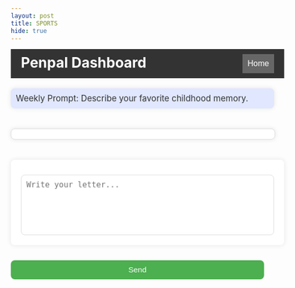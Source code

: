 ```yaml
---
layout: post
title: SPORTS
hide: true
---
```


<meta charset="UTF-8">
<meta name="viewport" content="width=device-width, initial-scale=1.0">
<title>Penpal Dashboard</title>
<style>
   .navbar {
       width: 100%;
       max-width: 1200px;
       display: flex;
       justify-content: space-between;
       margin-bottom: 20px;
       background-color: #333;
       padding: 10px 20px;
       color: white;
   }
   .navbar h1 {
       margin: 0;
   }
   .navbar button {
       padding: 10px;
       font-size: 16px;
       background-color: #666;
       border: none;
       color: white;
       cursor: pointer;
   }
   .navbar button:hover {
       background-color: #444;
   }
   .dashboard {
       display: flex;
       flex-direction: column;
       width: 100%;
       max-width: 1200px;
       gap: 20px;
   }
   .section {
       width: 100%;
       padding: 20px;
       background-color: white;
       box-shadow: 0 0 10px rgba(0, 0, 0, 0.1);
       border-radius: 8px;
   }
   .prompt-box {
       background-color: #E0E7FF;
       padding: 10px;
       border-radius: 8px;
       margin-bottom: 20px;
       font-size: 1.2em;
       color: #333;
   }
   .post-container {
       max-height: 400px;
       overflow-y: auto;
       padding: 10px;
       background-color: #fff;
       border: 1px solid #ddd;
       border-radius: 8px;
       margin-bottom: 20px;
   }
   .post {
       border: 1px solid #ddd;
       padding: 10px;
       margin: 10px 0;
       border-radius: 8px;
       font-size: 1.1em;
       color: #1569C7;
       position: relative;
   }
   .post-content {
       overflow: hidden;
       white-space: nowrap;
       text-overflow: ellipsis;
   }
   .see-more {
       color: blue;
       cursor: pointer;
       font-size: 0.9em;
       margin-left: 5px;
   }
   .reply-section {
       margin-top: 10px;
       padding-left: 20px;
       font-size: 0.9em;
       display: flex;
       align-items: center;
   }
   .reply-input {
       width: 80%;
       padding: 8px;
       font-size: 1em;
       border-radius: 8px;
       border: 1px solid #ddd;
   }
   .reply-btn {
       margin-left: 10px;
       padding: 5px 10px;
       font-size: 0.8em;
       cursor: pointer;
       border: none;
       background-color: #4CAF50;
       color: white;
       border-radius: 8px;
   }
   textarea {
       width: 100%;
       padding: 10px;
       font-size: 1.1em;
       height: 120px;
       resize: none;
       margin-top: 10px;
       border-radius: 8px;
       border: 1px solid #ddd;
   }
   .send-btn {
       background-color: #4CAF50;
       color: white;
       border: none;
       padding: 10px;
       width: 100%;
       font-size: 1.1em;
       cursor: pointer;
       border-radius: 8px;
       margin-top: 10px;
   }
</style>

<div class="navbar">
   <h1>Penpal Dashboard</h1>
   <button onclick="goHome()">Home</button>
</div>
<div class="dashboard">
   <div class="section prompt-box">
       Weekly Prompt: Describe your favorite childhood memory.
   </div>
   <div class="section post-container" id="postsSection">
       <!-- Posts will appear here -->
   </div>
   <div class="section">
       <textarea id="postInput" placeholder="Write your letter..."></textarea>
   </div>
   <div>
       <button class="send-btn" onclick="addPost()">Send</button>
   </div>
</div>
<script>
   // Placeholder for username based on login info
   const loggedInUser = "User123";
   let posts = JSON.parse(localStorage.getItem("savedPosts")) || [];
   function goHome() {
       window.location.href = "{{site.baseurl}}/";
   }
   function addPost() {
       const postInput = document.getElementById("postInput").value;
       if (postInput) {
           const newPost = { content: postInput, likes: 0, replies: [] };
           posts.push(newPost);
           localStorage.setItem("savedPosts", JSON.stringify(posts));
           document.getElementById("postInput").value = '';
           displayPosts();
       } else {
           alert("Post cannot be empty!");
       }
   }
   function displayPosts() {
       const postsSection = document.getElementById("postsSection");
       postsSection.innerHTML = '';
       posts.forEach((post, index) => {
           const postElement = document.createElement("div");
           postElement.className = "post";
           postElement.innerHTML = `
               <div class="post-content">${loggedInUser + " : " + post.content.substring(0, 100)}${post.content.length > 100 ? '...' : ''}</div>
               ${post.content.length > 100 ? '<span class="see-more" onclick="seeMore(' + index + ')">See more</span>' : ''}
               <button class="like-btn" onclick="likePost(${index})"> ❤️ ${post.likes}</button>
               <button class="delete-btn" onclick="deletePost(${index})">🗑️</button>
               <div class="reply-section">
                   <input type="text" class="reply-input" placeholder="Reply..." id="replyInput${index}">
                   <button class="reply-btn" onclick="addReply(${index})">Reply</button>
               </div>
               <div class="replies" id="replies${index}">
                   ${post.replies.map(reply => `<div class="reply">${loggedInUser + " : " + reply}</div>`).join('')}
               </div>
           `;
           postsSection.appendChild(postElement);
       });
   }
   function seeMore(index) {
       const postContent = posts[index].content;
       alert(postContent);
   }
   function likePost(index) {
       posts[index].likes++;
       localStorage.setItem("savedPosts", JSON.stringify(posts));
       displayPosts();
   }
   function deletePost(index) {
       posts.splice(index, 1);
       localStorage.setItem("savedPosts", JSON.stringify(posts));
       displayPosts();
   }
   function addReply(index) {
       const replyInput = document.getElementById(`replyInput${index}`);
       const replyText = replyInput.value;
       if (replyText) {
           posts[index].replies.push(replyText);
           localStorage.setItem("savedPosts", JSON.stringify(posts));
           replyInput.value = '';
           displayPosts();
       } else {
           alert("Reply cannot be empty!");
       }
   }
   displayPosts();
</script>